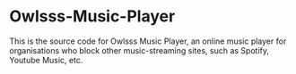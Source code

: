 # Owlsss-Music-Player
This is the source code for Owlsss Music Player, an online music player for organisations who block other music-streaming sites, such as Spotify, Youtube Music, etc.
